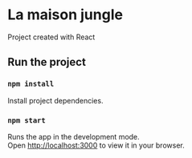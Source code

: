 # La maison jungle

Project created with React

## Run the project

### `npm install`

Install project dependencies.


### `npm start`

Runs the app in the development mode.\
Open [http://localhost:3000](http://localhost:3000) to view it in your browser.
